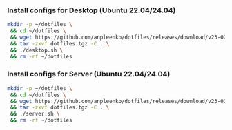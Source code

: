 ### Install configs for Desktop (Ubuntu 22.04/24.04)

```bash
mkdir -p ~/dotfiles \
 && cd ~/dotfiles \
 && wget https://github.com/anpleenko/dotfiles/releases/download/v23-02-2025-12h-46m-06s/dotfiles.tgz \
 && tar -zxvf dotfiles.tgz -C . \
 && ./desktop.sh \
 && rm -rf ~/dotfiles
```

### Install configs for Server (Ubuntu 22.04/24.04)

```bash
mkdir -p ~/dotfiles \
 && cd ~/dotfiles \
 && wget https://github.com/anpleenko/dotfiles/releases/download/v23-02-2025-12h-46m-06s/dotfiles.tgz \
 && tar -zxvf dotfiles.tgz -C . \
 && ./server.sh \
 && rm -rf ~/dotfiles
```
